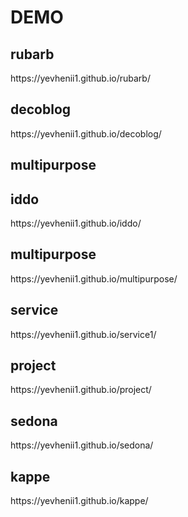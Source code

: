 # DEMO
<h2>rubarb</h2>
https://yevhenii1.github.io/rubarb/
<h2>decoblog</h2>
https://yevhenii1.github.io/decoblog/
<h2>multipurpose</h2>
<h2>iddo</h2>
https://yevhenii1.github.io/iddo/
<h2>multipurpose</h2>
https://yevhenii1.github.io/multipurpose/
<h2>service</h2>
https://yevhenii1.github.io/service1/
<h2>project</h2>
https://yevhenii1.github.io/project/
<h2>sedona</h2>
https://yevhenii1.github.io/sedona/
<h2>kappe</h2>
https://yevhenii1.github.io/kappe/







